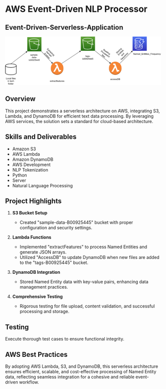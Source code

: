 # AWS Event-Driven NLP Processor
## Event-Driven-Serverless-Application
![Project Architecture](extractFeatures/Architecture.png)

## Overview

This project demonstrates a serverless architecture on AWS, integrating S3, Lambda, and DynamoDB for efficient text data processing. By leveraging AWS services, the solution sets a standard for cloud-based architecture.

## Skills and Deliverables

- Amazon S3
- AWS Lambda
- Amazon DynamoDB
- AWS Development
- NLP Tokenization
- Python
- Server
- Natural Language Processing

## Project Highlights

1. **S3 Bucket Setup**
   - Created "sample-data-B00925445" bucket with proper configuration and security settings.

2. **Lambda Functions**
   - Implemented "extractFeatures" to process Named Entities and generate JSON arrays.
   - Utilized "AccessDB" to update DynamoDB when new files are added to the "tags-B00925445" bucket.

3. **DynamoDB Integration**
   - Stored Named Entity data with key-value pairs, enhancing data management practices.

4. **Comprehensive Testing**
   - Rigorous testing for file upload, content validation, and successful processing and storage.

## Testing

Execute thorough test cases to ensure functional integrity.

## AWS Best Practices

By adopting AWS Lambda, S3, and DynamoDB, this serverless architecture ensures efficient, scalable, and cost-effective processing of Named Entity data, reflecting seamless integration for a cohesive and reliable event-driven workflow.

